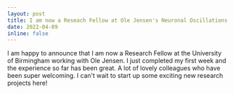 ```yaml
---
layout: post
title: I am now a Reseach Fellow at Ole Jensen's Neuronal Oscillations Research Group! 😄
date: 2022-04-09
inline: false
---
```


I am happy to announce that I am now a Research Fellow at the University of Birmingham working with Ole Jensen. I just completed my first week and the experience so far has been great. A lot of lovely colleagues who have been super welcoming. I can't wait to start up some exciting new research projects here!
